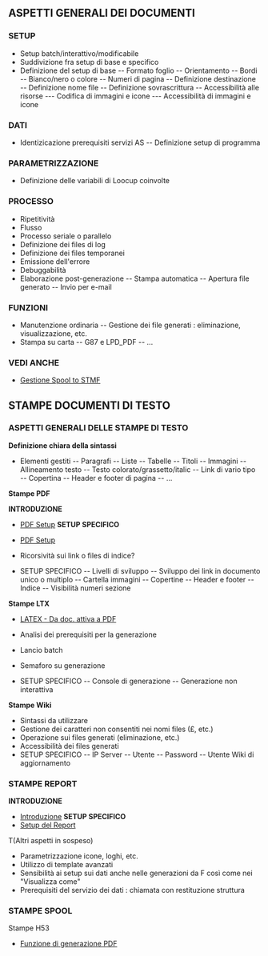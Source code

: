 ## ASPETTI GENERALI DEI DOCUMENTI

### SETUP

- Setup batch/interattivo/modificabile
- Suddivizione fra setup di base e specifico
- Definizione del setup di base
-- Formato foglio
-- Orientamento
-- Bordi
-- Bianco/nero o colore
-- Numeri di pagina
-- Definizione destinazione
-- Definizione nome file
-- Definizione sovrascrittura
-- Accessibilità alle risorse
--- Codifica di immagini e icone
--- Accessibilità di immagini e icone


### DATI

- Identizicazione prerequisiti servizi AS
-- Definizione setup di programma


### PARAMETRIZZAZIONE

- Definizione delle variabili di Loocup coinvolte


### PROCESSO

- Ripetitività
- Flusso
- Processo seriale o parallelo
- Definizione dei files di log
- Definizione dei files temporanei
- Emissione dell'errore
- Debuggabilità
- Elaborazione post-generazione
-- Stampa automatica
-- Apertura file generato
-- Invio per e-mail


### FUNZIONI

- Manutenzione ordinaria
-- Gestione dei file generati :  eliminazione, visualizzazione, etc.
- Stampa su carta
-- G87 e LPD_PDF
-- ...


### VEDI ANCHE
- [Gestione Spool to STMF](Sorgenti/OJ/PGM/P_TSTG87)

## STAMPE DOCUMENTI DI TESTO
### ASPETTI GENERALI DELLE STAMPE DI TESTO
**Definizione chiara della sintassi**

- Elementi gestiti
-- Paragrafi
-- Liste
-- Tabelle
-- Titoli
-- Immagini
-- Allineamento testo
-- Testo colorato/grassetto/italic
-- Link di vario tipo
-- Copertina
-- Header e footer di pagina
-- ...


**Stampe PDF**

**INTRODUZIONE**
- [PDF Setup](Sorgenti/DOC/TA/B£AMO/LOCFRM_PD)
**SETUP SPECIFICO**
- [PDF Setup](Sorgenti/DOC/TA/B£AMO/LOCFRM_PDS)


- Ricorsività sui link o files di indice?
- SETUP SPECIFICO
-- Livelli di sviluppo
-- Sviluppo dei link in documento unico o multiplo
-- Cartella immagini
-- Copertine
-- Header e footer
-- Indice
-- Visibilità numeri sezione


**Stampe LTX**
- [LATEX - Da doc. attiva a PDF](Sorgenti/DOC/TA/B£AMO/LOCFRM_LT)

- Analisi dei prerequisiti per la generazione
- Lancio batch
- Semaforo su generazione
- SETUP SPECIFICO
-- Console di generazione
-- Generazione non interattiva

**Stampe Wiki**

- Sintassi da utilizzare
- Gestione dei caratteri non consentiti nei nomi files (£, etc.)
- Operazione sui files generati (eliminazione, etc.)
- Accessibilità dei files generati
- SETUP SPECIFICO
-- IP Server
-- Utente
-- Password
-- Utente Wiki di aggiornamento


### STAMPE REPORT
**INTRODUZIONE**
- [Introduzione](Sorgenti/DOC/TA/B£AMO/LOCREP_INT)
**SETUP SPECIFICO**
- [Setup del Report](Sorgenti/DOC/TA/B£AMO/LOCREP_STP)


 T(Altri aspetti in sospeso)
- Parametrizzazione icone, loghi, etc.
- Utilizzo di template avanzati
- Sensibilità ai setup sui dati anche nelle generazioni da F così come nei "Visualizza come"
- Prerequisiti del servizio dei dati :  chiamata con restituzione struttura


### STAMPE SPOOL
Stampe H53
- [Funzione di generazione PDF](Sorgenti/OJ/PGM/P_TSTH53)
